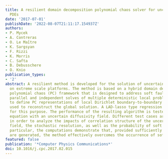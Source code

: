 ```yaml
---
title: A resilient domain decomposition polynomial chaos solver for uncertain elliptic
  PDEs
date: '2017-07-01'
publishDate: '2022-08-07T21:11:17.154937Z'
authors:
- P. Mycek
- A. Contreras
- O. Le Maı̂tre
- K. Sargsyan
- F. Rizzi
- K. Morris
- C. Safta
- B. Debusschere
- O. Knio
publication_types:
- '2'
abstract: A resilient method is developed for the solution of uncertain elliptic PDEs
  on extreme scale platforms. The method is based on a hybrid domain decomposition,
  polynomial chaos (PC) framework that is designed to address soft faults. Specifically,
  parallel and independent solves of multiple deterministic local problems are used
  to define PC representations of local Dirichlet boundary-to-boundary maps that are
  used to reconstruct the global solution. A LAD-lasso type regression is developed
  for this purpose. The performance of the resulting algorithm is tested on an elliptic
  equation with an uncertain diffusivity field. Different test cases are considered
  in order to analyze the impacts of correlation structure of the uncertain diffusivity
  field, the stochastic resolution, as well as the probability of soft faults. In
  particular, the computations demonstrate that, provided sufficiently many samples
  are generated, the method effectively overcomes the occurrence of soft faults.
featured: false
publication: '*Computer Physics Communications*'
doi: 10.1016/j.cpc.2017.02.015
---
```


